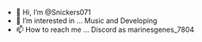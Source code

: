 - 👋 Hi, I’m @Snickers071
- 👀 I’m interested in ... Music and Developing
- 📫 How to reach me ...
Discord as marinesgenes_7804
<!---
Snickers071/Snickers071 is a ✨ special ✨ repository because its `README.md` (this file) appears on your GitHub profile.
You can click the Preview link to take a look at your changes.
--->
